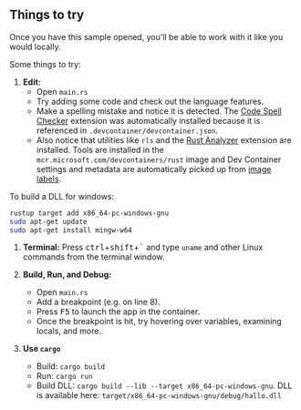 

## Things to try

Once you have this sample opened, you'll be able to work with it like you would locally.

Some things to try:

1. **Edit:**
   - Open `main.rs`
   - Try adding some code and check out the language features.
   - Make a spelling mistake and notice it is detected. The [Code Spell Checker](https://marketplace.visualstudio.com/items?itemName=streetsidesoftware.code-spell-checker) extension was automatically installed because it is referenced in `.devcontainer/devcontainer.json`.
   - Also notice that utilities like `rls` and the [Rust Analyzer](https://marketplace.visualstudio.com/items?itemName=rust-lang.rust-analyzer) extension are installed. Tools are installed in the `mcr.microsoft.com/devcontainers/rust` image and Dev Container settings and metadata are automatically picked up from [image labels](https://containers.dev/implementors/reference/#labels).

To build a DLL for windows:

```bash
rustup target add x86_64-pc-windows-gnu
sudo apt-get update
sudo apt-get install mingw-w64
```

1. **Terminal:** Press <kbd>ctrl</kbd>+<kbd>shift</kbd>+<kbd>\`</kbd> and type `uname` and other Linux commands from the terminal window.

1. **Build, Run, and Debug:**
   - Open `main.rs`
   - Add a breakpoint (e.g. on line 8).
   - Press <kbd>F5</kbd> to launch the app in the container.
   - Once the breakpoint is hit, try hovering over variables, examining locals, and more.

1. **Use `cargo`**
   - Build: `cargo build`
   - Run: `cargo run`
   - Build DLL: `cargo build --lib --target x86_64-pc-windows-gnu`. DLL is available here: `target/x86_64-pc-windows-gnu/debug/hallo.dll`
